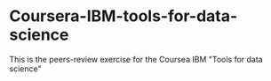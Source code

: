 # Coursera-IBM-tools-for-data-science

This is the peers-review exercise for the Coursea IBM "Tools for data science"

